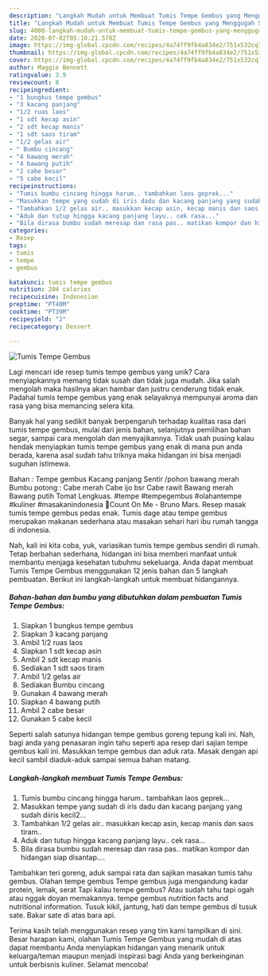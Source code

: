 ```yaml
---
description: "Langkah Mudah untuk Membuat Tumis Tempe Gembus yang Menggugah Selera"
title: "Langkah Mudah untuk Membuat Tumis Tempe Gembus yang Menggugah Selera"
slug: 4000-langkah-mudah-untuk-membuat-tumis-tempe-gembus-yang-menggugah-selera
date: 2020-07-02T05:10:21.578Z
image: https://img-global.cpcdn.com/recipes/4a74ff9fb4a834e2/751x532cq70/tumis-tempe-gembus-foto-resep-utama.jpg
thumbnail: https://img-global.cpcdn.com/recipes/4a74ff9fb4a834e2/751x532cq70/tumis-tempe-gembus-foto-resep-utama.jpg
cover: https://img-global.cpcdn.com/recipes/4a74ff9fb4a834e2/751x532cq70/tumis-tempe-gembus-foto-resep-utama.jpg
author: Maggie Bennett
ratingvalue: 3.9
reviewcount: 8
recipeingredient:
- "1 bungkus tempe gembus"
- "3 kacang panjang"
- "1/2 ruas laos"
- "1 sdt kecap asin"
- "2 sdt kecap manis"
- "1 sdt saos tiram"
- "1/2 gelas air"
- " Bumbu cincang"
- "4 bawang merah"
- "4 bawang putih"
- "2 cabe besar"
- "5 cabe kecil"
recipeinstructions:
- "Tumis bumbu cincang hingga harum.. tambahkan laos geprek..."
- "Masukkan tempe yang sudah di iris dadu dan kacang panjang yang sudah diiris kecil2..."
- "Tambahkan 1/2 gelas air.. masukkan kecap asin, kecap manis dan saos tiram.."
- "Aduk dan tutup hingga kacang panjang layu.. cek rasa..."
- "Bila dirasa bumbu sudah meresap dan rasa pas.. matikan kompor dan hidangan siap disantap...."
categories:
- Resep
tags:
- tumis
- tempe
- gembus

katakunci: tumis tempe gembus 
nutrition: 204 calories
recipecuisine: Indonesian
preptime: "PT40M"
cooktime: "PT39M"
recipeyield: "2"
recipecategory: Dessert

---
```



![Tumis Tempe Gembus](https://img-global.cpcdn.com/recipes/4a74ff9fb4a834e2/751x532cq70/tumis-tempe-gembus-foto-resep-utama.jpg)

Lagi mencari ide resep tumis tempe gembus yang unik? Cara menyiapkannya memang tidak susah dan tidak juga mudah. Jika salah mengolah maka hasilnya akan hambar dan justru cenderung tidak enak. Padahal tumis tempe gembus yang enak selayaknya mempunyai aroma dan rasa yang bisa memancing selera kita.

Banyak hal yang sedikit banyak berpengaruh terhadap kualitas rasa dari tumis tempe gembus, mulai dari jenis bahan, selanjutnya pemilihan bahan segar, sampai cara mengolah dan menyajikannya. Tidak usah pusing kalau hendak menyiapkan tumis tempe gembus yang enak di mana pun anda berada, karena asal sudah tahu triknya maka hidangan ini bisa menjadi suguhan istimewa.

Bahan : Tempe gembus Kacang panjang Sentir /pohon bawang merah Bumbu potong : Cabe merah Cabe ijo bsr Cabe rawit Bawang merah Bawang putih Tomat Lengkuas. #tempe #tempegembus #olahantempe #kuliner #masakanindonesia 🎵Count On Me - Bruno Mars. Resep masak tumis tempe gembus pedas enak. Tumis dage atau tempe gembus merupakan makanan sederhana atau masakan sehari hari ibu rumah tangga di indonesia.


Nah, kali ini kita coba, yuk, variasikan tumis tempe gembus sendiri di rumah. Tetap berbahan sederhana, hidangan ini bisa memberi manfaat untuk membantu menjaga kesehatan tubuhmu sekeluarga. Anda dapat membuat Tumis Tempe Gembus menggunakan 12 jenis bahan dan 5 langkah pembuatan. Berikut ini langkah-langkah untuk membuat hidangannya.

<!--inarticleads1-->

##### Bahan-bahan dan bumbu yang dibutuhkan dalam pembuatan Tumis Tempe Gembus:

1. Siapkan 1 bungkus tempe gembus
1. Siapkan 3 kacang panjang
1. Ambil 1/2 ruas laos
1. Siapkan 1 sdt kecap asin
1. Ambil 2 sdt kecap manis
1. Sediakan 1 sdt saos tiram
1. Ambil 1/2 gelas air
1. Sediakan  Bumbu cincang
1. Gunakan 4 bawang merah
1. Siapkan 4 bawang putih
1. Ambil 2 cabe besar
1. Gunakan 5 cabe kecil


Seperti salah satunya hidangan tempe gembus goreng tepung kali ini. Nah, bagi anda yang penasaran ingin tahu seperti apa resep dari sajian tempe gembus kali ini. Masukkan tempe gembus dan aduk rata. Masak dengan api kecil sambil diaduk-aduk sampai semua bahan matang. 

<!--inarticleads2-->

##### Langkah-langkah membuat Tumis Tempe Gembus:

1. Tumis bumbu cincang hingga harum.. tambahkan laos geprek...
1. Masukkan tempe yang sudah di iris dadu dan kacang panjang yang sudah diiris kecil2...
1. Tambahkan 1/2 gelas air.. masukkan kecap asin, kecap manis dan saos tiram..
1. Aduk dan tutup hingga kacang panjang layu.. cek rasa...
1. Bila dirasa bumbu sudah meresap dan rasa pas.. matikan kompor dan hidangan siap disantap....


Tambahkan teri goreng, aduk sampai rata dan sajikan masakan tumis tahu gembus. Olahan tempe gembus Tempe gembus juga mengandung kadar protein, lemak, serat Tapi kalau tempe gembus? Atau sudah tahu tapi ogah atau nggak doyan memakannya. tempe gembus nutrition facts and nutritional information. Tusuk kikil, jantung, hati dan tempe gembus di tusuk sate. Bakar sate di atas bara api. 

Terima kasih telah menggunakan resep yang tim kami tampilkan di sini. Besar harapan kami, olahan Tumis Tempe Gembus yang mudah di atas dapat membantu Anda menyiapkan hidangan yang menarik untuk keluarga/teman maupun menjadi inspirasi bagi Anda yang berkeinginan untuk berbisnis kuliner. Selamat mencoba!
